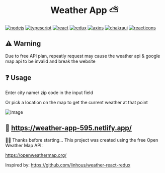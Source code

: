 <h1 align='center'>Weather App ⛅</h1>

[![nodejs](https://img.shields.io/badge/Node.js-43853D?style=for-the-badge&logo=node.js&logoColor=white)](https://nodejs.org/en/) [![typescript](https://img.shields.io/badge/TypeScript-007ACC?style=for-the-badge&logo=typescript&logoColor=white
)](https://www.typescriptlang.org/) [![react](https://img.shields.io/badge/React-20232A?style=for-the-badge&logo=react&logoColor=61DAFB)](https://pt-br.reactjs.org/) [![redux](https://img.shields.io/badge/Redux-593D88?style=for-the-badge&logo=redux&logoColor=white
)](https://redux.js.org/) [![axios](https://img.shields.io/badge/Axios-671DDF?style=for-the-badge&logo=insomnia&logoColor=white
)](https://axios-http.com/ptbr/docs/intro) [![chakraui](https://img.shields.io/badge/Chakra%20UI-38B2AC?style=for-the-badge&logo=chakraui&logoColor=white)](https://chakra-ui.com/) [![reacticons](https://img.shields.io/badge/React%20Icons-E91E63?style=for-the-badge&logo=react&logoColor=white)](https://react-icons.github.io/react-icons/)

## ⚠️ Warning
Due to free API plan, repeatly request may cause the weather api & google map api to be invalid and break the website

## ❓ Usage
Enter city name/ zip code in the input field

Or pick a location on the map to get the current weather at that point

![image](https://user-images.githubusercontent.com/44795363/187040816-6e230b17-bc91-477a-98fa-d2beefa725e2.png)


## 🚀 https://weather-app-595.netlify.app/
👊🏻 Thanks before starting...
This project was created using the free Open Weather Map API:

https://openweathermap.org/

Inspired by:
https://github.com/linhous/weather-react-redux
